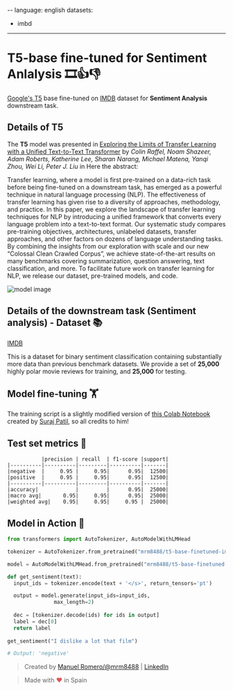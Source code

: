 --
language: english
datasets:
- imbd
---

# T5-base fine-tuned for Sentiment Anlalysis 🎞️👍👎


[Google's T5](https://ai.googleblog.com/2020/02/exploring-transfer-learning-with-t5.html) base fine-tuned on [IMDB](https://huggingface.co/datasets/imdb) dataset for **Sentiment Analysis** downstream task.

## Details of T5

The **T5** model was presented in [Exploring the Limits of Transfer Learning with a Unified Text-to-Text Transformer](https://arxiv.org/pdf/1910.10683.pdf) by *Colin Raffel, Noam Shazeer, Adam Roberts, Katherine Lee, Sharan Narang, Michael Matena, Yanqi Zhou, Wei Li, Peter J. Liu* in Here the abstract:

Transfer learning, where a model is first pre-trained on a data-rich task before being fine-tuned on a downstream task, has emerged as a powerful technique in natural language processing (NLP). The effectiveness of transfer learning has given rise to a diversity of approaches, methodology, and practice. In this paper, we explore the landscape of transfer learning techniques for NLP by introducing a unified framework that converts every language problem into a text-to-text format. Our systematic study compares pre-training objectives, architectures, unlabeled datasets, transfer approaches, and other factors on dozens of language understanding tasks. By combining the insights from our exploration with scale and our new “Colossal Clean Crawled Corpus”, we achieve state-of-the-art results on many benchmarks covering summarization, question answering, text classification, and more. To facilitate future work on transfer learning for NLP, we release our dataset, pre-trained models, and code.

![model image](https://camo.githubusercontent.com/623b4dea0b653f2ad3f36c71ebfe749a677ac0a1/68747470733a2f2f6d69726f2e6d656469756d2e636f6d2f6d61782f343030362f312a44304a31674e51663876727255704b657944387750412e706e67)

## Details of the downstream task (Sentiment analysis) - Dataset 📚

[IMDB](https://huggingface.co/datasets/imdb)

This is a dataset for binary sentiment classification containing substantially more data than previous benchmark datasets. We provide a set of **25,000** highly polar movie reviews for training, and **25,000** for testing.

## Model fine-tuning 🏋️‍

The training script is a slightly modified version of [this Colab Notebook](https://github.com/patil-suraj/exploring-T5/blob/master/t5_fine_tuning.ipynb) created by [Suraj Patil](https://github.com/patil-suraj), so all credits to him!

## Test set metrics 🧾

               |precision | recall  | f1-score |support|
    |----------|----------|---------|----------|-------|
    |negative  |     0.95 |     0.95|      0.95|  12500|
    |positive  |     0.95 |     0.95|      0.95|  12500|
    |----------|----------|---------|----------|-------|
    |accuracy|            |         |      0.95|  25000|
    |macro avg|       0.95|     0.95|      0.95|  25000|
    |weighted avg|    0.95|     0.95|     0.95 |  25000|


## Model in Action 🚀

```python
from transformers import AutoTokenizer, AutoModelWithLMHead

tokenizer = AutoTokenizer.from_pretrained("mrm8488/t5-base-finetuned-imdb-sentiment")

model = AutoModelWithLMHead.from_pretrained("mrm8488/t5-base-finetuned-imdb-sentiment")

def get_sentiment(text):
  input_ids = tokenizer.encode(text + '</s>', return_tensors='pt')

  output = model.generate(input_ids=input_ids,
               max_length=2)
  
  dec = [tokenizer.decode(ids) for ids in output]
  label = dec[0]
  return label
  
get_sentiment("I dislike a lot that film")

# Output: 'negative'
```

> Created by [Manuel Romero/@mrm8488](https://twitter.com/mrm8488) | [LinkedIn](https://www.linkedin.com/in/manuel-romero-cs/)

> Made with <span style="color: #e25555;">&hearts;</span> in Spain
